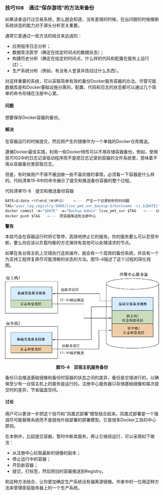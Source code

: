 ### 技巧108　通过“保存游戏”的方法来备份

如果读者运行过交易系统，那么就会知道，当有差错的时候，在出问题的时候推断系统状态的能力对于源头分析至关重要。

通常它是通过一些方法的结合来达成的：

+ 应用程序日志分析；
+ 数据库法医学（确定在给定时间点的数据状态）；
+ 构建历史分析（确定在给定的时间点，什么样的代码和配置在服务上运行过）；
+ 生产系统分析（例如，有没有人登录并改动过什么东西）。

对这样重要的系统，可以采取简单有效的备份Docker服务容器的办法。尽管可能数据库是和Docker基础设施分离的，配置、代码和日志的状态都可以通过几个简单的命令存储在注册中心里。

#### 问题

想要保存Docker容器的备份。

#### 解决

在容器运行的时候提交，然后把产生的镜像作为一个单独的Docker仓库推送。

遵循Docker最佳实践，利用一些Docker特性可以不用存储容器备份。例如，使用技巧102中的日志记录驱动程序而不是把日志记录到容器的文件系统里，意味着不用从容器备份里获取日志。

但是，有时候用户不得不被迫做一些不喜欢做的事情，必须看一下容器是什么样的。代码清单15-8中的命令展示了提交和推送备份容器的整个过程。

代码清单15-8　提交和推送备份容器

```c
DATE=$(date +%Y%m%d_%H%M%S) 　　⇽---　产生一个记录到秒的时间戳
TAG="your_log_registry:5000/live_pmt_svr_backup:$(hostname -s)_${DATE}"　　⇽---　通过带有宿主机名和日期的标签产生一个指向你的注册中心URL的标签
docker commit -m="$DATE" -a="Backup Admin" live_pmt_svr $TAG　　⇽---　以日期为消息，以Backup Admin为作者，提交容器
docker push $TAG　　⇽---　把容器推送到注册中心
```



**警告**

本技巧会在容器运行时将它暂停，高效地停止它的服务。你的服务要么可以忍受中断，要么你应该以负载均衡的方式保持有其他可以处理请求的节点。



如果在各台宿主机上交错执行这些操作，就会有一个高效的备份系统，并且有一个为支持工程师复原尽可能清晰的状态的方法。图15-4描述了这个过程的简化视图。

![82.png](../images/82.png)
<center class="my_markdown"><b class="my_markdown">图15-4　双宿主机服务备份</b></center>

备份只会推送基础镜像和备份时容器的状态之间的差异，备份是交错进行的，以确保至少有一台宿主机上的服务是运行的。注册中心服务器只存储基础镜像和每次提交时的差异，节省磁盘空间。

#### 讨论

用户可以更进一步把这个技巧和“凤凰式部署”模型结合起来。凤凰式部署是一个强调尽可能替换系统而不是就地升级部署的部署模型。它是很多Docker工具的中心原则。

在本例中，比起提交容器，暂时中断其服务，再让它继续运行，可以采用如下做法：

+ 从注册中心拉取最新的镜像的副本；
+ 停止运行中的容器；
+ 开启新容器；
+ 提交，打标签，然后把旧的容器推送到Registry。

和这种方法结合，让你更加确定生产系统没有偏离源镜像。作者中的一位用这种方法来管理家庭服务器上的一个生产系统。

